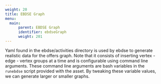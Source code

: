```yaml
---
weight: 20
title: EBDSE Graph
menu:
  main:
      parent: EBDSE Graph
      identifier: ebdseGraph
      weight: 201
---
```


Yaml found in the ebdse/activities directory is used by ebdse to generate realistic data for the offers graph. Note that it consists of inserting vertex - edge - vertex groups at a time and is configurable using command line arguments. These command line arguments are bash variables in the `runebdse` script provided with the asset. By tweaking these variable values, we can generate larger or smaller graphs.
